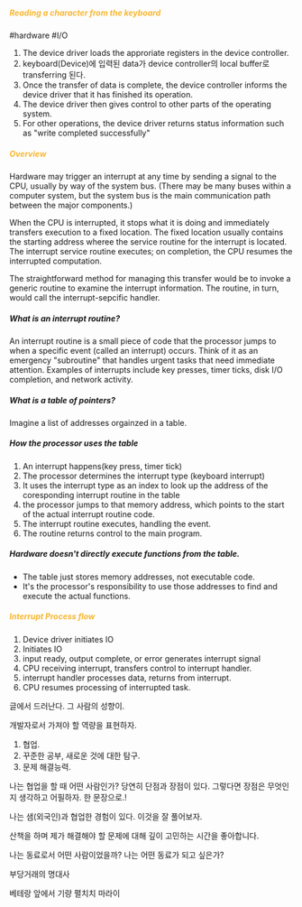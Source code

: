 
##### <span style='color:#f7b731'>Reading a character from the keyboard</span>
#hardware #I/O 

1. The device driver loads the approriate registers in the device controller.
2. keyboard(Device)에 입력된 data가 device controller의 local buffer로 transferring 된다.
3. Once the transfer of data is complete, the device controller informs the device driver that it  has finished its operation.
4. The device driver then gives control to other parts of the operating system.
5. For other operations, the device driver returns status information such as "write completed successfully"

##### <span style='color:#f7b731'>Overview</span>

Hardware may trigger an interrupt at any time by sending a signal to the CPU,  usually by way of the system bus. (There may be many buses within a computer system, but the system bus is the main communication path between the major components.) 

When the CPU is interrupted, it stops what it is doing and immediately transfers execution to a fixed location. The fixed location usually contains the starting address wheree the service routine for the interrupt is located.
The interrupt service routine executes; on completion, the CPU resumes the interrupted computation.

The straightforward method for managing this transfer would be to invoke a generic routine to examine the interrupt information. The routine, in turn, would call the interrupt-sepcific handler.

##### What is an interrupt routine?

An interrupt routine is a small piece of code that the processor jumps to when a specific event (called an interrupt) occurs. Think of it as an emergency "subroutine" that handles urgent tasks that need immediate attention.
Examples of interrupts include key presses, timer ticks, disk I/O completion, and network activity.

##### What is a table of pointers?

Imagine a list of addresses orgainzed in a table.

##### How the processor uses the table

1. An interrupt happens(key press, timer tick)
2. The processor determines the interrupt type (keyboard interrupt)
3. It uses the interrupt type as an index to look up the address of the coresponding interrupt routine in the table
4. the processor jumps to that memory address, which points to the start of the actual interrupt routine code.
5. The interrupt routine executes, handling the event.
6. The routine returns control to the main program.

##### Hardware doesn't directly execute functions from the table.

- The table just stores memory addresses, not executable code.
- It's the processor's responsibility to use those addresses to find and execute the actual functions.



##### <span style='color:#f7b731'>Interrupt Process flow</span>

1. Device driver initiates IO
2. Initiates IO
3. input ready, output complete, or error generates interrupt signal
4. CPU receiving interrupt, transfers control to interrupt handler.
5. interrupt handler processes data, returns from interrupt.
6. CPU resumes processing of interrupted task.




글에서 드러난다. 그 사람의 성향이.

개발자로서 가져야 할 역량을 표현하자.

1. 협업.
2. 꾸준한 공부, 새로운 것에 대한 탐구.
3. 문제 해결능력.


나는 협업을 할 때 어떤 사람인가? 
당연히 단점과 장점이 있다. 그렇다면 장점은 무엇인지 생각하고 어필하자. 한 문장으로.!

나는 샘(외국인)과 협업한 경험이 있다.
이것을 잘 풀어보자.


산책을 하며 제가 해결해야 할 문제에 대해 깊이 고민하는 시간을 좋아합니다.



나는 동료로서 어떤 사람이었을까?
나는 어떤 동료가 되고 싶은가?


부당거래의 명대사

베테랑 앞에서 기량 펼치치 마라이

